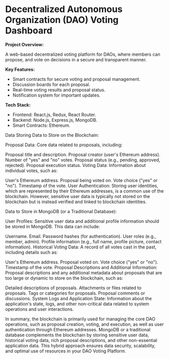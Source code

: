 # Decentralized Autonomous Organization (DAO) Voting Dashboard

**Project Overview:**

A web-based decentralized voting platform for DAOs, where members can propose, and vote on decisions in a secure and transparent manner.

**Key Features:**

- Smart contracts for secure voting and proposal management.
- Discussion boards for each proposal.
- Real-time voting results and proposal status.
- Notification system for important updates.

**Tech Stack:**

- Frontend: React.js, Redux, React Router.
- Backend: Node.js, Express.js, MongoDB.
- Smart Contracts: Ethereum.


<!--
**Installation:**

1. Clone the repository:

```
git clone https://github.com/your-username/dao-voting-platform.git
```

2. Install dependencies for the frontend and backend:

```
cd dao-voting-frontend
npm install
cd ..
cd dao-voting-backend
npm install
```

**Usage:**

1. Start the backend server:

```
cd dao-voting-backend
npm start
```

2. Start the frontend development server:

```
cd dao-voting-frontend
npm start
```

The application should now be accessible at `http://localhost:3000`.

**How to Contribute:**

We welcome contributions from the open-source community. If you'd like to contribute to the project, please follow these steps:

1. Fork the project on GitHub.
2. Create a new branch for your feature or bug fix:
   ```
   git checkout -b feature/your-feature-name
   ```
3. Commit your changes and push them to your fork:
   ```
   git commit -m "Add your message here"
   git push origin feature/your-feature-name
   ```
4. Create a pull request on the main repository, explaining the changes you made.

**Contributors:**

- Your Name (GitHub Profile Link)

**License:**

This project is licensed under the MIT License - see the [LICENSE](LICENSE) file for details.

**Acknowledgments:**

- Mention any libraries, tutorials, or resources that you found helpful.

**Contact:**

- If you have any questions or need assistance, please contact [your email address].

--- -->

Data Storing
Data to Store on the Blockchain:

Proposal Data: Core data related to proposals, including:

Proposal title and description.
Proposal creator (user's Ethereum address).
Number of "yes" and "no" votes.
Proposal status (e.g., pending, approved, rejected).
Proposal execution status.
Voting Data: Information about individual votes, such as:

User's Ethereum address.
Proposal being voted on.
Vote choice ("yes" or "no").
Timestamp of the vote.
User Authentication: Storing user identities, which are represented by their Ethereum addresses, is a common use of the blockchain. However, sensitive user data is typically not stored on the blockchain but is instead verified and linked to blockchain identities.

Data to Store in MongoDB (or a Traditional Database):

User Profiles: Sensitive user data and additional profile information should be stored in MongoDB. This data can include:

Username.
Email.
Password hashes (for authentication).
User roles (e.g., member, admin).
Profile information (e.g., full name, profile picture, contact information).
Historical Voting Data: A record of all votes cast in the past, including details such as:

User's Ethereum address.
Proposal voted on.
Vote choice ("yes" or "no").
Timestamp of the vote.
Proposal Descriptions and Additional Information: Proposal descriptions and any additional metadata about proposals that are too large or dynamic to store on the blockchain, such as:

Detailed descriptions of proposals.
Attachments or files related to proposals.
Tags or categories for proposals.
Proposal comments or discussions.
System Logs and Application State: Information about the application's state, logs, and other non-critical data related to system operations and user interactions.

In summary, the blockchain is primarily used for managing the core DAO operations, such as proposal creation, voting, and execution, as well as user authentication through Ethereum addresses. MongoDB or a traditional database complements the blockchain by storing sensitive user data, historical voting data, rich proposal descriptions, and other non-essential application data. This hybrid approach ensures data security, scalability, and optimal use of resources in your DAO Voting Platform.
